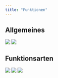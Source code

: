 ```yaml
---
title: "Funktionen"
---
```


## Allgemeines
![](../../assets/images/2022-06-20-22-19-03.png)
![](../../assets/images/2022-06-20-22-19-11.png)

## Funktionsarten
![](../../assets/images/2022-06-20-22-19-28.png)
![](../../assets/images/2022-06-20-22-19-34.png)
![](../../assets/images/2022-06-20-22-19-40.png)